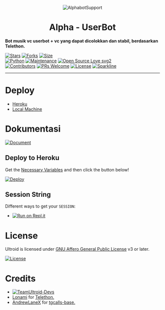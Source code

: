 <p align="center">
  <img src="https://avatars.githubusercontent.com/u/85176770?v=4" alt="AlphabotSupport">
</p>
<h1 align="center">
  <b>Alpha - UserBot</b>
</h1>

<b>Bot musik vc userbot + vc yang dapat dicolokkan dan stabil, berdasarkan Telethon.</b>   

[![Stars](https://img.shields.io/github/stars/zeeoneofc/Alpha-X-Ultroid?style=flat-square&color=yellow)](https://github.com/zeeoneofc/Alpha-X-Ultroid/stargazers)
[![Forks](https://img.shields.io/github/forks/zeeoneofc/Alpha-X-Ultroid?style=flat-square&color=orange)](https://github.com/zeeoneofc/Alpha-X-Ultroid/fork)
[![Size](https://img.shields.io/github/repo-size/zeeoneofc/Alpha-X-Ultroid?style=flat-square&color=green)](https://github.com/zeeoneofc/Alpha-X-Ultroid/)   
[![Python](https://img.shields.io/badge/Python-v3.9-blue)](https://www.python.org/)
[![Maintenance](https://img.shields.io/badge/Maintained%3F-yes-green.svg)](https://github.com/zeeoneofc/Ultroid/graphs/commit-activity)
[![Open Source Love svg2](https://badges.frapsoft.com/os/v2/open-source.svg?v=103)](https://github.com/zeeoneofc/Alpha-X-Ultroid)   
[![Contributors](https://img.shields.io/github/contributors/zeeoneofc/Alpha-X-Ultroid?style=flat-square&color=green)](https://github.com/zeeoneofc/Alpha-X-Ultroid/graphs/contributors)
[![PRs Welcome](https://img.shields.io/badge/PRs-welcome-brightgreen.svg?style=flat-square)](https://makeapullrequest.com)
[![License](https://img.shields.io/badge/License-AGPL-blue)](https://github.com/zeeoneofc/Alpha-X-Ultroid/blob/main/LICENSE)
[![Sparkline](https://stars.medv.io/zeeoneofc/Ultroid.svg)](https://stars.medv.io/zeeoneofc/Alpha-X-Ultroid)

----

# Deploy
- [Heroku](#Deploy-to-Heroku)
- [Local Machine](#Deploy-Locally)

# Dokumentasi 
[![Document](https://img.shields.io/badge/Documentation-Ultroid-blue)](http://ultroid.tech/)

## Deploy to Heroku
Get the [Necessary Variables](#Necessary-Variables) and then click the button below!  

[![Deploy](https://www.herokucdn.com/deploy/button.svg)](https://heroku.com/deploy)

## Session String
Different ways to get your `SESSION`:
* [![Run on Repl.it](https://replit.com/badge/github/zeeoneofc/Alpha-X-Ultroid)](https://replit.com/@zeeone/AlphabotStringSession)

# License
Ultroid is licensed under [GNU Affero General Public License](https://www.gnu.org/licenses/agpl-3.0.en.html) v3 or later.

[![License](https://www.gnu.org/graphics/agplv3-155x51.png)](LICENSE)

# Credits
* [![TeamUltroid-Devs](https://img.shields.io/static/v1?label=Teamultroid&message=devs&color=critical)](https://t.me/UltroidDevs)
* [Lonami](https://github.com/LonamiWebs/) for [Telethon.](https://github.com/LonamiWebs/Telethon)
* [AndrewLaneX](https://github.com/AndrewLaneX) for [tgcalls-base.](http://github.com/tgcallsjs/tgcalls)

